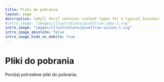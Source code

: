 ```yaml
---
title: Pliki do pobrania
layout: page
description: Jekyll Serif contains content types for a typical business website. The theme is fully responsive, blazing fast and artfully illustrated.
#intro_image: "images/illustrations/pixeltrue-idea-1.svg"
intro_image: "images/illustrations/pixeltrue-vision-1.svg"
intro_image_absolute: false
intro_image_hide_on_mobile: true
---
```


# Pliki do pobrania

Poniżej potrzebne pliki do pobrania.